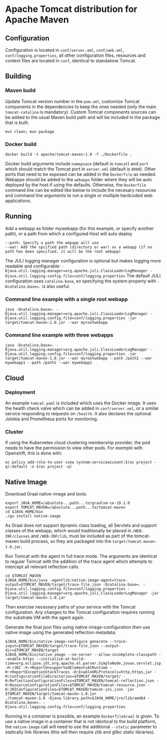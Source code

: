 <!--

    Licensed to the Apache Software Foundation (ASF) under one
    or more contributor license agreements.  See the NOTICE file
    distributed with this work for additional information
    regarding copyright ownership.  The ASF licenses this file
    to you under the Apache License, Version 2.0 (the
    "License"); you may not use this file except in compliance
    with the License.  You may obtain a copy of the License at

      http://www.apache.org/licenses/LICENSE-2.0

    Unless required by applicable law or agreed to in writing,
    software distributed under the License is distributed on an
    "AS IS" BASIS, WITHOUT WARRANTIES OR CONDITIONS OF ANY
    KIND, either express or implied.  See the License for the
    specific language governing permissions and limitations
    under the License.

-->

# Apache Tomcat distribution for Apache Maven

## Configuration

Configuration is located in `conf/server.xml`, `conf/web.xml`, `conf/logging.properties`, all other configuration files, resources and context files are located in `conf`, identical to standalone Tomcat.

## Building

### Maven build

Update Tomcat version number in the `pom.xml`, customize Tomcat components in the dependencies to keep the ones needed (only the main `tomcat-catalina` is mandatory). Custom Tomcat components sources can be added to the usual Maven build path and will be included in the package that is built.
```
mvn clean; mvn package
```

### Docker build

```
docker build -t apache/tomcat-maven:1.0 -f ./Dockerfile .
```
Docker build arguments include `namepsace` (default is `tomcat`) and `port` which should match the Tomcat port in `server.xml` (default is `8080`). Other ports that need to be exposed can be added in the `Dockerfile` as needed. Webapps should be added to the `webapps` folder where they will be auto deployed by the host if using the defaults. Otherwise, the `Dockerfile` command line can be edited like below to include the necesary resources and command line arguments to run a single or multiple hardcoded web applications.

## Running

Add a webapp as folder mywebapp (for this example, or specify another path), or a path from which a configured Host will auto deploy
```
--path: Specify a path the wepapp will use
--war: Add the spcified path (directory or war) as a webapp (if no path has been specified, it will be the root webapp)
```

The JULI logging manager configuration is optional but makes logging more readable and configurable:
`-Djava.util.logging.manager=org.apache.juli.ClassLoaderLogManager -Djava.util.logging.config.file=conf/logging.properties`
The default JULI configuration uses `catalina.base`, so specifying the system property with `-Dcatalina.base=.` is also useful.

### Command line example with a single root webapp

```
java -Dcatalina.base=. -Djava.util.logging.manager=org.apache.juli.ClassLoaderLogManager -Djava.util.logging.config.file=conf/logging.properties -jar target/tomcat-maven-1.0.jar --war myrootwebapp
```

### Command line example with three webapps

```
java -Dcatalina.base=. -Djava.util.logging.manager=org.apache.juli.ClassLoaderLogManager -Djava.util.logging.config.file=conf/logging.properties -jar target/tomcat-maven-1.0.jar --war myrootwebapp --path /path1 --war mywebapp1 --path /path2 --war mywebapp2
```

## Cloud

### Deployment

An example `tomcat.yaml` is included which uses the Docker image. It uses the health check valve which can be added in `conf/server.xml`, or a similar service responding to requests on `/health`. It also declares the optional Jolokia and Prometheus ports for monitoring.

### Cluster

If using the Kubernetes cloud clustering membership provider, the pod needs to have the permission to view other pods. For exemple with Openshift, this is done with:
```
oc policy add-role-to-user view system:serviceaccount:$(oc project -q):default -n $(oc project -q)
```

## Native Image

Download Graal native-image and tools.
```
export JAVA_HOME=/absolute...path...to/graalvm-ce-19.1.0
export TOMCAT_MAVEN=/absolute...path...to/tomcat-maven
cd $JAVA_HOME/bin
./gu install native-image
```
As Graal does not support dynamic class loading, all Servlets and support classes of the webapp, which would traditionally be placed
in `/WEB-INF/classes` and `/WEB-INF/lib`, must be included as part of the tomcat-maven build process, so they are packaged into the
`target/tomcat-maven-1.0.jar`.

Run Tomcat with the agent in full trace mode. The arguments are identical to regular Tomcat with the addition of the trace agent which attempts to
intercept all relevant reflection calls.
```
cd $TOMCAT_MAVEN
$JAVA_HOME/bin/java -agentlib:native-image-agent=trace-output=$TOMCAT_MAVEN/target/trace-file.json -Dcatalina.base=. -Djava.util.logging.config.file=conf/logging.properties -Djava.util.logging.manager=org.apache.juli.ClassLoaderLogManager -jar target/tomcat-maven-1.0.jar
```
Then exercise necessary paths of your service with the Tomcat configuration. Any changes to the Tomcat configuration requires running
the substrate VM with the agent again.

Generate the final json files using native-image-configuration then use native image using the generated reflection metadata:
```
$JAVA_HOME/bin/native-image-configure generate --trace-input=$TOMCAT_MAVEN/target/trace-file.json --output-dir=$TOMCAT_MAVEN/target
$JAVA_HOME/bin/native-image --no-server --allow-incomplete-classpath --enable-https --initialize-at-build-time=org.eclipse.jdt,org.apache.el.parser.SimpleNode,javax.servlet.jsp.JspFactory,org.apache.jasper.servlet.JasperInitializer,org.apache.jasper.runtime.JspFactoryImpl -H:+JNI -H:+ReportUnsupportedElementsAtRuntime -H:+ReportExceptionStackTraces -H:EnableURLProtocols=http,https,jar -H:ConfigurationFileDirectories=$TOMCAT_MAVEN/target/ -H:ReflectionConfigurationFiles=$TOMCAT_MAVEN/tomcat-reflection.json -H:ResourceConfigurationFiles=$TOMCAT_MAVEN/tomcat-resource.json -H:JNIConfigurationFiles=$TOMCAT_MAVEN/tomcat-jni.json -jar $TOMCAT_MAVEN/target/tomcat-maven-1.0.jar
./tomcat-maven-1.0 -Djava.library.path=$JAVA_HOME/jre/lib/amd64 -Dcatalina.base=. -Djava.util.logging.config.file=conf/logging.properties
```

Running in a container is possible, an example `DockerfileGraal` is given. To use a native image in a container that is not identical to the build platform,
the `native-image` call will need to use the additional `--static` parameter to statically link libraries (this will then require zlib and glibc
static libraries).
